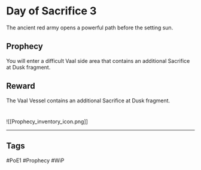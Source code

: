 # Day of Sacrifice 3
The ancient red army opens a powerful path before the setting sun.
## Prophecy
You will enter a difficult Vaal side area that contains an additional Sacrifice at Dusk fragment.
## Reward
The Vaal Vessel contains an additional Sacrifice at Dusk fragment. 

#
![[Prophecy_inventory_icon.png]]

---
## Tags
#PoE1 
#Prophecy
#WiP 